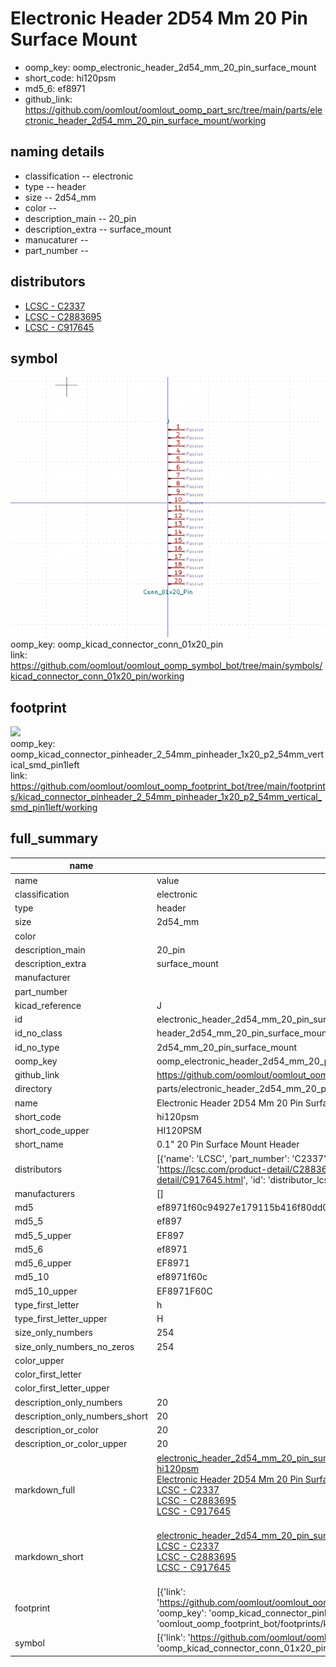 # Electronic Header 2D54 Mm 20 Pin Surface Mount

  
* oomp_key: oomp_electronic_header_2d54_mm_20_pin_surface_mount 
* short_code: hi120psm
* md5_6: ef8971  
* github_link: https://github.com/oomlout/oomlout_oomp_part_src/tree/main/parts/electronic_header_2d54_mm_20_pin_surface_mount/working  
## naming details
* classification -- electronic
* type -- header
* size -- 2d54_mm
* color -- 
* description_main -- 20_pin
* description_extra -- surface_mount
* manucaturer -- 
* part_number -- 

## distributors
* [LCSC - C2337](https://lcsc.com/product-detail/C2337.html)  
* [LCSC - C2883695](https://lcsc.com/product-detail/C2883695.html)  
* [LCSC - C917645](https://lcsc.com/product-detail/C917645.html)  


## symbol

![](symbol/0/working/working_600.png)  
oomp_key: oomp_kicad_connector_conn_01x20_pin  
link: https://github.com/oomlout/oomlout_oomp_symbol_bot/tree/main/symbols/kicad_connector_conn_01x20_pin/working  

## footprint

![](footprint/0/working/working_600.png)  
oomp_key: oomp_kicad_connector_pinheader_2_54mm_pinheader_1x20_p2_54mm_vertical_smd_pin1left  
link: https://github.com/oomlout/oomlout_oomp_footprint_bot/tree/main/footprints/kicad_connector_pinheader_2_54mm_pinheader_1x20_p2_54mm_vertical_smd_pin1left/working  

## full_summary
| name | value | 
| --- | --- | 
| name | value | 
| classification | electronic | 
| type | header | 
| size | 2d54_mm | 
| color |  | 
| description_main | 20_pin | 
| description_extra | surface_mount | 
| manufacturer |  | 
| part_number |  | 
| kicad_reference | J | 
| id | electronic_header_2d54_mm_20_pin_surface_mount | 
| id_no_class | header_2d54_mm_20_pin_surface_mount | 
| id_no_type | 2d54_mm_20_pin_surface_mount | 
| oomp_key | oomp_electronic_header_2d54_mm_20_pin_surface_mount | 
| github_link | https://github.com/oomlout/oomlout_oomp_part_src/tree/main/parts/electronic_header_2d54_mm_20_pin_surface_mount/working | 
| directory | parts/electronic_header_2d54_mm_20_pin_surface_mount | 
| name | Electronic Header 2D54 Mm 20 Pin Surface Mount | 
| short_code | hi120psm | 
| short_code_upper | HI120PSM | 
| short_name | 0.1" 20 Pin Surface Mount Header | 
| distributors | [{'name': 'LCSC', 'part_number': 'C2337', 'link': 'https://lcsc.com/product-detail/C2337.html', 'id': 'distributor_lcsc'}, {'name': 'LCSC', 'part_number': 'C2883695', 'link': 'https://lcsc.com/product-detail/C2883695.html', 'id': 'distributor_lcsc'}, {'name': 'LCSC', 'part_number': 'C917645', 'link': 'https://lcsc.com/product-detail/C917645.html', 'id': 'distributor_lcsc'}] | 
| manufacturers | [] | 
| md5 | ef8971f60c94927e179115b416f80dd0 | 
| md5_5 | ef897 | 
| md5_5_upper | EF897 | 
| md5_6 | ef8971 | 
| md5_6_upper | EF8971 | 
| md5_10 | ef8971f60c | 
| md5_10_upper | EF8971F60C | 
| type_first_letter | h | 
| type_first_letter_upper | H | 
| size_only_numbers | 254 | 
| size_only_numbers_no_zeros | 254 | 
| color_upper |  | 
| color_first_letter |  | 
| color_first_letter_upper |  | 
| description_only_numbers | 20 | 
| description_only_numbers_short | 20 | 
| description_or_color | 20 | 
| description_or_color_upper | 20 | 
| markdown_full | [electronic_header_2d54_mm_20_pin_surface_mount](https://github.com/oomlout/oomlout_oomp_part_src/tree/main/parts/electronic_header_2d54_mm_20_pin_surface_mount/working)<br>[hi120psm](https://github.com/oomlout/oomlout_oomp_part_src/tree/main/parts/electronic_header_2d54_mm_20_pin_surface_mount/working)<br>[Electronic Header 2D54 Mm 20 Pin Surface Mount](https://github.com/oomlout/oomlout_oomp_part_src/tree/main/parts/electronic_header_2d54_mm_20_pin_surface_mount/working)<br>[LCSC - C2337<br>](https://lcsc.com/product-detail/C2337.html)[LCSC - C2883695<br>](https://lcsc.com/product-detail/C2883695.html)[LCSC - C917645<br>](https://lcsc.com/product-detail/C917645.html)<br> | 
| markdown_short | [electronic_header_2d54_mm_20_pin_surface_mount](https://github.com/oomlout/oomlout_oomp_part_src/tree/main/parts/electronic_header_2d54_mm_20_pin_surface_mount/working)<br>[LCSC - C2337<br>](https://lcsc.com/product-detail/C2337.html)[LCSC - C2883695<br>](https://lcsc.com/product-detail/C2883695.html)[LCSC - C917645<br>](https://lcsc.com/product-detail/C917645.html)<br> | 
| footprint | [{'link': 'https://github.com/oomlout/oomlout_oomp_footprint_bot/tree/main/foootprntss/kicad_connector_pinheader_2_54mm_pinheader_1x20_p2_54mm_vertical_smd_pin1left', 'oomp_key': 'oomp_kicad_connector_pinheader_2_54mm_pinheader_1x20_p2_54mm_vertical_smd_pin1left', 'directory': 'oomlout_oomp_footprint_bot/footprints/kicad_connector_pinheader_2_54mm_pinheader_1x20_p2_54mm_vertical_smd_pin1left//working/working.kicad_mod'}] | 
| symbol | [{'link': 'https://github.com/oomlout/oomlout_oomp_symbol_bot/tree/main/symbols/kicad_connector_conn_01x20_pin', 'oomp_key': 'oomp_kicad_connector_conn_01x20_pin', 'directory': 'oomlout_oomp_symbol_bot/symbols/kicad_connector_conn_01x20_pin//working/working.kicad_sym'}] | 
